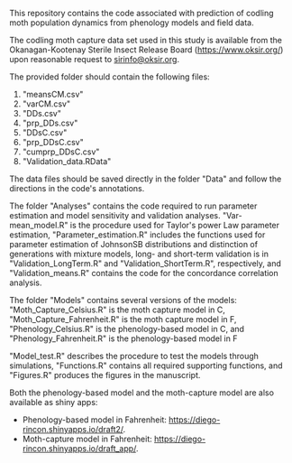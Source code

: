 This repository contains the code associated with prediction of codling moth population dynamics from phenology models and field data.

The codling moth capture data set used in this study is available from the Okanagan-Kootenay Sterile Insect Release Board (https://www.oksir.org/) upon reasonable request to sirinfo@oksir.org.

The provided folder should contain the following files:

1. "meansCM.csv"
2. "varCM.csv"
3. "DDs.csv"
4. "prp_DDs.csv"
5. "DDsC.csv"
6. "prp_DDsC.csv"
7. "cumprp_DDsC.csv"
8. "Validation_data.RData"

The data files should be saved directly in the folder "Data" and follow the directions in the code's annotations.

The folder "Analyses" contains the code required to run parameter estimation and model sensitivity and validation analyses. "Var-mean_model.R" is the procedure used for Taylor's power Law parameter estimation, "Parameter_estimation.R" includes the functions used for parameter estimation of JohnsonSB distributions and distinction of generations with mixture models, long- and short-term validation is in "Validation_LongTerm.R" and "Validation_ShortTerm.R", respectively, and "Validation_means.R" contains the code for the concordance correlation analysis.

The folder "Models" contains several versions of the models: "Moth_Capture_Celsius.R" is the moth capture model in C, "Moth_Capture_Fahrenheit.R" is the moth capture model in F, "Phenology_Celsius.R" is the phenology-based model in C, and "Phenology_Fahrenheit.R" is the phenology-based model in F

"Model_test.R" describes the procedure to test the models through simulations, "Functions.R" contains all required supporting functions, and "Figures.R" produces the figures in the manuscript.

Both the phenology-based model and the moth-capture model are also available as shiny apps:

- Phenology-based model in Fahrenheit: https://diego-rincon.shinyapps.io/draft2/.
- Moth-capture model in Fahrenheit: https://diego-rincon.shinyapps.io/draft_app/.